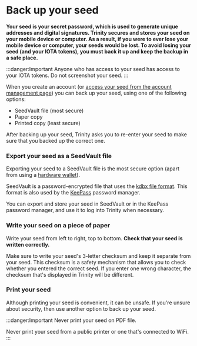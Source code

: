 # Back up your seed

**Your seed is your secret password, which is used to generate unique addresses and digital signatures. Trinity secures and stores your seed on your mobile device or computer. As a result, if you were to ever lose your mobile device or computer, your seeds would be lost. To avoid losing your seed (and your IOTA tokens), you must back it up and keep the backup in a safe place.**

:::danger:Important
Anyone who has access to your seed has access to your IOTA tokens. Do not screenshot your seed.
:::

When you create an account (or [access your seed from the account management page](../how-to-guides/manage-your-account.md)) you can back up your seed, using one of the following options:

* SeedVault file (most secure)
* Paper copy
* Printed copy (least secure)

After backing up your seed, Trinity asks you to re-enter your seed to make sure that you backed up the correct one.

### Export your seed as a SeedVault file

Exporting your seed to a SeedVault file is the most secure option (apart from using a [hardware wallet](../concepts/hardware-wallet.md)).  

SeedVault is a password-encrypted file that uses the [kdbx file format](https://keepass.info/help/kb/kdbx_4.html). This format is also used by the [KeePass](https://keepass.info/) password manager.

You can export and store your seed in SeedVault or in the KeePass password manager, and use it to log into Trinity when necessary. 

### Write your seed on a piece of paper

Write your seed from left to right, top to bottom. **Check that your seed is written correctly.**

Make sure to write your seed's 3-letter checksum and keep it separate from your seed. This checksum is a safety mechanism that allows you to check whether you entered the correct seed. If you enter one wrong character, the checksum that's displayed in Trinity will be different.

### Print your seed

Although printing your seed is convenient, it can be unsafe. If you're unsure about security, then use another option to back up your seed. 

:::danger:Important
Never print your seed on PDF file.

Never print your seed from a public printer or one that's connected to WiFi.
:::
